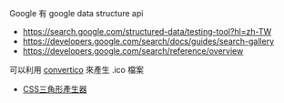 Google 有 google data structure api 
- https://search.google.com/structured-data/testing-tool?hl=zh-TW
- https://developers.google.com/search/docs/guides/search-gallery
- https://developers.google.com/search/reference/overview

可以利用 [convertico](https://convertico.com/) 來產生 .ico 檔案


- [CSS三角形產生器](http://apps.eky.hk/css-triangle-generator/zh-hant)
